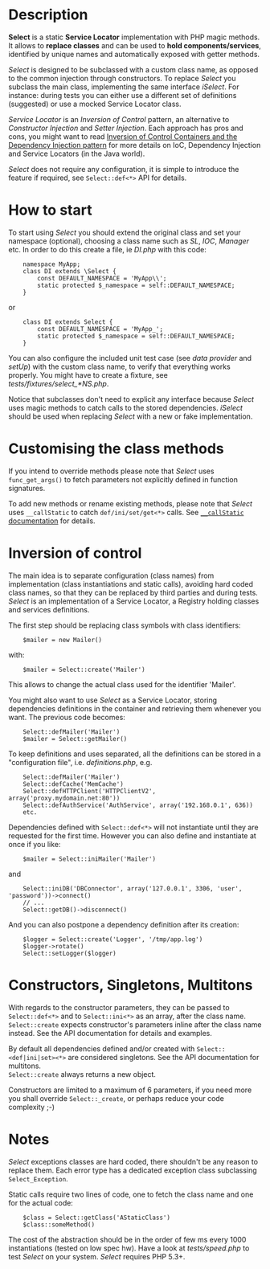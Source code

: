 # Description

**Select** is a static **Service Locator** implementation with PHP magic 
methods. It allows to **replace classes** and can be used to **hold 
components/services**, identified by unique names and automatically exposed
with getter methods.

_Select_ is designed to be subclassed with a custom class name, as opposed to 
the common injection through constructors.  To replace _Select_ you subclass 
the main class, implementing the same interface _iSelect_.  For instance: 
during tests you can either use a different set of definitions (suggested) or
use a mocked Service Locator class.

_Service Locator_ is an _Inversion of Control_ pattern, an alternative to 
_Constructor Injection_ and _Setter Injection_.  Each approach has pros and
cons, you might want to read 
[Inversion of Control Containers and the Dependency Injection pattern](http://martinfowler.com/articles/injection.html "Inversion of Control Containers and the Dependency Injection pattern")
for more details on IoC, Dependency Injection and Service Locators (in the Java
world).

_Select_ does not require any configuration, it is simple to introduce the
feature if required, see `Select::def<*>` API for details.




# How to start

To start using _Select_ you should extend the original class and set your 
namespace (optional), choosing a class name such as _SL_, _IOC_, _Manager_ etc.
In order to do this create a file, ie _DI.php_ with this code:

        namespace MyApp;
        class DI extends \Select {
            const DEFAULT_NAMESPACE = 'MyApp\\';
            static protected $_namespace = self::DEFAULT_NAMESPACE;
        }
    
or
    
        class DI extends Select {
            const DEFAULT_NAMESPACE = 'MyApp_';
            static protected $_namespace = self::DEFAULT_NAMESPACE;
        }

You can also configure the included unit test case (see _data provider_ and
_setUp_) with the custom class name, to verify that everything works properly.
You might have to create a fixture, see _tests/fixtures/select\_*NS.php_.

Notice that subclasses don't need to explicit any interface because _Select_
uses magic methods to catch calls to the stored dependencies.  _iSelect_ should
be used when replacing _Select_ with a new or fake implementation.




# Customising the class methods

If you intend to override methods please note that _Select_ uses 
`func_get_args()` to fetch parameters not explicitly defined in function
signatures.  

To add new methods or rename existing methods, please note that
_Select_ uses `__callStatic` to catch `def/ini/set/get<*>` calls. See
[`__callStatic` documentation](http://php.net/manual/en/language.oop5.overloading.php "PHP manual") for details.




# Inversion of control

The main idea is to separate configuration (class names) from implementation
(class instantiations and static calls), avoiding hard coded class names, so
that they can be replaced by third parties and during tests.  _Select_ is an
implementation of a Service Locator, a Registry holding classes and services
definitions.

The first step should be replacing class symbols with class identifiers:

        $mailer = new Mailer()
    
with:
    
        $mailer = Select::create('Mailer')

This allows to change the actual class used for the identifier 'Mailer'. 

You might also want to use _Select_ as a Service Locator, storing dependencies
definitions in the container and retrieving them whenever you want. 
The previous code becomes:

        Select::defMailer('Mailer')
        $mailer = Select::getMailer()

To keep definitions and uses separated, all the definitions can be stored in a
"configuration file", i.e. _definitions.php_, e.g.

        Select::defMailer('Mailer')
        Select::defCache('MemCache')
        Select::defHTTPClient('HTTPClientV2', array('proxy.mydomain.net:80'))
        Select::defAuthService('AuthService', array('192.168.0.1', 636))
        etc.

Dependencies defined with `Select::def<*>` will not instantiate until they are
requested for the first time.  However you can also define and instantiate at
once if you like:

        $mailer = Select::iniMailer('Mailer')
    
and
    
        Select::iniDB('DBConnector', array('127.0.0.1', 3306, 'user', 'password'))->connect()
        // ...
        Select::getDB()->disconnect()
    
And you can also postpone a dependency definition after its creation:

        $logger = Select::create('Logger', '/tmp/app.log')
        $logger->rotate()
        Select::setLogger($logger)




# Constructors, Singletons, Multitons

With regards to the constructor parameters, they can be passed to 
`Select::def<*>` and to `Select::ini<*>` as an array, after the class name.
`Select::create` expects constructor's parameters inline after the class name
instead.  See the API documentation for details and examples. 

By default all dependencies defined and/or created with
`Select::<def|ini|set><*>` are considered singletons.  See the API
documentation for multitons.  
`Select::create` always returns a new object.

Constructors are limited to a maximum of 6 parameters, if you need more you
shall override `Select::_create`, or perhaps reduce your code complexity ;-)
    

# Notes

_Select_ exceptions classes are hard coded, there shouldn't be any reason to 
replace them. Each error type has a dedicated exception class subclassing
`Select_Exception`.

Static calls require two lines of code, one to fetch the class name and one
for the actual code:

        $class = Select::getClass('AStaticClass')
        $class::someMethod()

The cost of the abstraction should be in the order of few ms every 1000
instantiations (tested on low spec hw).  Have a look at _tests/speed.php_ to
test _Select_ on your system.  _Select_ requires PHP 5.3+.
